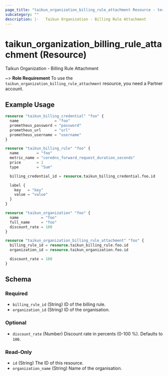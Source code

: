 ```yaml
---
page_title: "taikun_organization_billing_rule_attachment Resource - terraform-provider-taikun"
subcategory: ""
description: |-   Taikun Organization - Billing Rule Attachment
---
```


# taikun_organization_billing_rule_attachment (Resource)

Taikun Organization - Billing Rule Attachment

~> **Role Requirement** To use the `taikun_organization_billing_rule_attachment` resource, you need a Partner account.

## Example Usage

```terraform
resource "taikun_billing_credential" "foo" {
  name                = "foo"
  prometheus_password = "password"
  prometheus_url      = "url"
  prometheus_username = "username"
}

resource "taikun_billing_rule" "foo" {
  name        = "foo"
  metric_name = "coredns_forward_request_duration_seconds"
  price       = 1
  type        = "Sum"

  billing_credential_id = resource.taikun_billing_credential.foo.id

  label {
    key   = "key"
    value = "value"
  }
}

resource "taikun_organization" "foo" {
  name          = "foo"
  full_name     = "foo"
  discount_rate = 100
}

resource "taikun_organization_billing_rule_attachment" "foo" {
  billing_rule_id = resource.taikun_billing_rule.foo.id
  organization_id = resource.taikun_organization.foo.id

  discount_rate = 100
}
```

<!-- schema generated by tfplugindocs -->
## Schema

### Required

- `billing_rule_id` (String) ID of the billing rule.
- `organization_id` (String) ID of the organisation.

### Optional

- `discount_rate` (Number) Discount rate in percents (0-100 %). Defaults to `100`.

### Read-Only

- `id` (String) The ID of this resource.
- `organization_name` (String) Name of the organisation.

